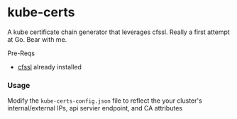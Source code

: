 # kube-certs
A kube certificate chain generator that leverages cfssl. Really a first attempt at Go. Bear with me.

Pre-Reqs
- [cfssl](https://github.com/cloudflare/cfssl) already installed

### Usage
Modify the `kube-certs-config.json` file to reflect the your cluster's internal/external IPs, api servier endpoint, and CA attributes
